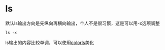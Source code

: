 # ls

默认ls输出方向是先纵向再横向输出，个人不是很习惯，这是可以用-x选项调整

`ls -x`

ls输出的内容比较单调，可以使用[colorls](https://github.com/athityakumar/colorls)美化
